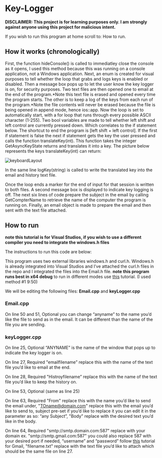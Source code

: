 # Key-Logger
**DISCLAIMER: This project is for learning purposes only. I am strongly against anyone using this project for malicious intent.**

If you wish to run this program at home scroll to: How to run.

## How it works (chronologically)
  First, the function hideConsole() is called to immediatley close the console as it opens, I used this method because this was running on a console application, not a Windows application. Next, an enum is created for visual purposes to tell whether the loop that grabs and logs keys is enabled or disabled. Then a message box pops up to let the user know the key logger is on, for security purposes. Two text files are then opened one to email at the end of the program.*Note this text file is erased and opened every time the program starts. The other is to keep a log of the keys from each run of the program.*Note the file contents will never be erased because the file is being opened in append mode, hence ios::app.
  Now the loop is set to automatically start, with a for loop that runs through every possible ASCII character (1-255). Two bool variables are made to tell whether left shift and left control are currently pressed down. Which correlates to the if statement below. The shortcut to end the program is [left shift + left control]. If the first if statement is false the next if statement gets the key the user pressed and calls the function translateKey(int). This function takes the integer GetAsyncKeyState returns and translates it into a key. The picture below represents the keys translateKey(int) can return:

![keyboardLayout](https://github.com/Julian-Cto/Key-Logger/assets/166642280/c4cfac10-3687-4ce1-a73c-096df6f945ec)

In the same line logKey(string) is called to write the translated key into the email and history text file.

Once the loop ends a marker for the end of input for that session is written to both files. A second message box is displayed to indicate key logging is off. The next six lines of code prepare the subject in the email by calling GetCompterName to retrieve the name of the computer the program is running on. Finally, an email object is made to prepare the email and then sent with the text file attached.
 
## How to run
**note this tutorial is for Visual Studios, if you wish to use a different compiler you need to integrate the windows.h files**

The instructions to run this code are below:

This program uses two external libraries windows.h and curl.h. Windows.h is already integrated into Visual Studios and I’ve attached the curl.h files in the repo and I integrated the files into the Email.h file. 
**note this program runs best in x64 debug** to run in different modes use [this](https://www.youtube.com/watch?v=q_mXVZ6VJs4&t=790s) tutorial. (I used method #1 9:50)

We will be editing the following files: **Email.cpp** and **keyLogger.cpp**

### Email.cpp

On line 50 and 51, Optional you can change “anyname” to the name you’d like the file to send as in the email. It can be different than the name of the file you are sending.

### keyLogger.cpp

On line 25, Optional “ANYNAME” is the name of the window that pops up to indicate the key logger is on.

On line 27, Required "emailfilename” replace this with the name of the text file you’d like to email at the end.

On line 28, Required "Histroyfilename” replace this with the name of the text file you’d like to keep the history on.
 
On line 53, Optional (same as line 25)

On line 63, Required "From" replace this with the name you’d like to send the email under, "TOname@domain.com" replace this with the email you’d like to send to, subject pre-set if you’d like to replace it you can edit it in the parameter as so: “any Subject”, "Body" replace with the desired text you’d like in the body.

On line 64, Required "smtp://smtp.domain.com:587" replace with your domain ex. "smtp://smtp.gmail.com:587" you could also replace 587 with your desired port if needed, “username” and “password” follow [this](https://support.google.com/mail/answer/185833?hl=en) tutorial for Gmail, "filename.txt" replace with the text file you’d like to attach which should be the same file on line 27.
